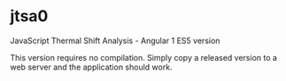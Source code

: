 # jtsa0
JavaScript Thermal Shift Analysis - Angular 1 ES5 version

This version requires no compilation.
Simply copy a released version to a web server and the application should work.
